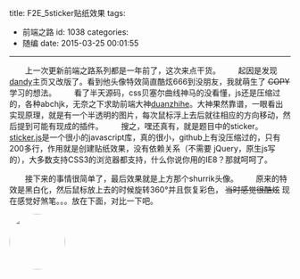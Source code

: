 title: F2E_5sticker贴纸效果
tags:
  - 前端之路
id: 1038
categories:
  - 随编
date: 2015-03-25 00:01:55
---

　　上一次更新前端之路系列都是一年前了，这次来点干货。
　　起因是发现[dandy](http://www.dandyweng.com/)主页又改版了。看到他头像特效简直酷炫666到没朋友，我就萌生了 <del datetime="2015-03-24T15:23:33+00:00">COPY</del> 学习的想法。
　　看了半天源码，css贝塞尔曲线神马的没看懂，js还是压缩过的，各种abchjk，无奈之下求助前端大神[duanzhihe](http://lyhome.sinaapp.com/)。大神果然靠谱，一眼看出实现原理，就是有一个半透明的图片，每次鼠标浮上去后就往相应的方向移动，然后提到可能有现成的插件。
　　搜之，嘿还真有，就是题目中的sticker。[sticker.js](http://stickerjs.cmiscm.com/)是一个很小的javascript库，真的很小，github上有没压缩过的，只有200多行，作用就是创建贴纸效果，没有依赖关系（不需要 jQuery，原生js写的），大多数支持CSS3的浏览器都支持，什么你说你用的IE8？那就呵呵了。

<!--more -->

　　接下来的事情很简单了，最后效果就是上方那个shurrik头像。
　　原来的特效是黑白化，然后鼠标放上去的时候旋转360°并且恢复彩色， <del datetime="2015-03-24T15:23:33+00:00">当时感觉很酷炫</del> 现在感觉好煞笔。。。放在下面，对比一下吧。

<style type="text/css">
#old{
    float: none;
    width: 100px;
    height: 100px;
    margin: auto;
    max-width: 100%;
    border-radius: 50%;
    -webkit-user-drag: none;
    -webkit-user-select: none;
    transition: 500ms;
    -o-transition: 500ms;
    -moz-transition: 500ms;
    -webkit-transition: 500ms;
    -webkit-filter: grayscale(100%);
}
#old:hover {
    -moz-box-shadow: 0px 2px 8px 2px rgba(0, 0, 0, 0.1),1px 1px 30px 5px rgba(0, 0, 0, 0.2);
    box-shadow: 0px 2px 8px 2px rgba(0, 0, 0, 0.1),1px 1px 30px 5px rgba(0, 0, 0, 0.2);
    transform: rotate(360deg);
    -o-transform: rotate(360deg);
    -ms-transform: rotate(360deg);
    -moz-transform: rotate(360deg);
    -webkit-transform: rotate(360deg);
    box-shadow: 0px 0px 2px 3px rgba(255, 255, 255, 0.7), 0px 0px 30px 8px rgba(0, 0, 0, 0.5);
    -moz-box-shadow: 0px 0px 2px 3px rgba(255, 255, 255, 0.7), 0px 0px 30px 8px rgba(0, 0, 0, 0.5);
    -webkit-filter: grayscale(0%);
</style>

<img id="old" src="http://ixjx-sae.stor.sinaapp.com/shurrik.jpg"/>